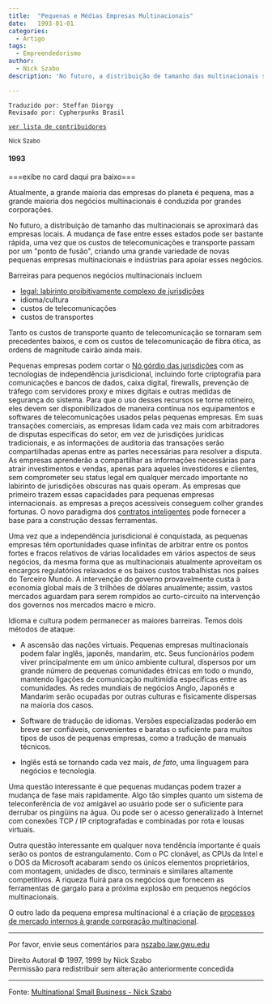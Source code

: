 ```yaml
---
title:  "Pequenas e Médias Empresas Multinacionais"
date:   1993-01-01
categories:
  - Artigo
tags:
  - Empreendedorismo
author:
  - Nick Szabo
description: 'No futuro, a distribuição de tamanho das multinacionais se aproximará das empresas locais. A mudança de fase entre esses estados pode ser bastante rápida, uma vez que os custos de telecomunicações e transporte passam por um "ponto de fusão", criando uma grande variedade de novas pequenas empresas multinacionais e indústrias para apoiar esses negócios.'

---
```

```
Traduzido por: Steffan Diorgy 
Revisado por: Cypherpunks Brasil
```
[```ver lista de contribuidores```](/about/#contribuidores)


<small>Nick Szabo</small>  

#### 1993  
===exibe no card daqui pra baixo===


Atualmente, a grande maioria das empresas do planeta é pequena, mas a grande maioria dos negócios multinacionais é conduzida por grandes corporações.

No futuro, a distribuição de tamanho das multinacionais se aproximará das empresas locais. A mudança de fase entre esses estados pode ser bastante rápida, uma vez que os custos de telecomunicações e transporte passam por um "ponto de fusão", criando uma grande variedade de novas pequenas empresas multinacionais e indústrias para apoiar esses negócios.

Barreiras para pequenos negócios multinacionais incluem

*   [legal: labirinto proibitivamente complexo de jurisdições](http://freenet.vcu.edu/science/lawtech/intl.html)
*   idioma/cultura
*   custos de telecomunicações
*   custos de transportes

Tanto os custos de transporte quanto de telecomunicação se tornaram sem precedentes baixos, e com os custos de telecomunicação de fibra ótica, as ordens de magnitude cairão ainda mais.

Pequenas empresas podem cortar o [Nó górdio das jurisdições](http://www.replay.com/cpunk/cptext.html) com as tecnologias de independência jurisdicional, incluindo forte criptografia para comunicações e bancos de dados, caixa digital, firewalls, prevenção de tráfego com servidores proxy e mixes digitais e outras medidas de segurança do sistema. Para que o uso desses recursos se torne rotineiro, eles devem ser disponibilizados de maneira contínua nos equipamentos e softwares de telecomunicações usados ​​pelas pequenas empresas. Em suas transações comerciais, as empresas lidam cada vez mais com arbitradores de disputas específicas do setor, em vez de jurisdições jurídicas tradicionais, e as informações de auditoria das transações serão compartilhadas apenas entre as partes necessárias para resolver a disputa. As empresas aprenderão a compartilhar as informações necessárias para atrair investimentos e vendas, apenas para aqueles investidores e clientes, sem comprometer seu status legal em qualquer mercado importante no labirinto de jurisdições obscuras nas quais operam. As empresas que primeiro trazem essas capacidades para pequenas empresas internacionais. as empresas a preços acessíveis conseguem colher grandes fortunas. O novo paradigma dos [contratos inteligentes](http://szabo.best.vwh.net/smart.contracts.html) pode fornecer a base para a construção dessas ferramentas.

Uma vez que a independência jurisdicional é conquistada, as pequenas empresas têm oportunidades quase infinitas de arbitrar entre os pontos fortes e fracos relativos de várias localidades em vários aspectos de seus negócios, da mesma forma que as multinacionais atualmente aproveitam os encargos regulatórios relaxados e os baixos custos trabalhistas nos países do Terceiro Mundo. A intervenção do governo provavelmente custa à economia global mais de 3 trilhões de dólares anualmente; assim, vastos mercados aguardam para serem rompidos ao curto-circuito na intervenção dos governos nos mercados macro e micro.

Idioma e cultura podem permanecer as maiores barreiras. Temos dois métodos de ataque:

*   A ascensão das nações virtuais. Pequenas empresas multinacionais podem falar inglês, japonês, mandarim, etc. Seus funcionários podem viver principalmente em um único ambiente cultural, dispersos por um grande número de pequenas comunidades étnicas em todo o mundo, mantendo ligações de comunicação multimídia específicas entre as comunidades. As redes mundiais de negócios Anglo, Japonês e Mandarim serão ocupadas por outras culturas e fisicamente dispersas na maioria dos casos.

*   Software de tradução de idiomas. Versões especializadas poderão em breve ser confiáveis, convenientes e baratas o suficiente para muitos tipos de usos de pequenas empresas, como a tradução de manuais técnicos.

*   Inglês está se tornando cada vez mais, _de fato_, uma linguagem para negócios e tecnologia.

Uma questão interessante é que pequenas mudanças podem trazer a mudança de fase mais rapidamente. Algo tão simples quanto um sistema de teleconferência de voz amigável ao usuário pode ser o suficiente para derrubar os pingüins na água. Ou pode ser o acesso generalizado à Internet com conexões TCP / IP criptografadas e combinadas por rota e lousas virtuais.

Outra questão interessante em qualquer nova tendência importante é quais serão os pontos de estrangulamento. Com o PC clonável, as CPUs da Intel e o DOS da Microsoft acabaram sendo os únicos elementos proprietários, com montagem, unidades de disco, terminais e similares altamente competitivos. A riqueza fluirá para os negócios que fornecem as ferramentas de gargalo para a próxima explosão em pequenos negócios multinacionais.

O outro lado da pequena empresa multinacional é a criação de [processos de mercado internos à grande corporação multinacional](http://web.gmu.edu/departments/cmp/CMBM/CMBM.html).

* * *

Por favor, envie seus comentários para [nszabo.law.gwu.edu](http://nszabo.law.gwu.edu)

Direito Autoral © 1997, 1999 by Nick Szabo  
Permissão para redistribuir sem alteração anteriormente concedida

---
Fonte: [Multinational Small Business - Nick Szabo](https://www.fon.hum.uva.nl/rob/Courses/InformationInSpeech/CDROM/Literature/LOTwinterschool2006/szabo.best.vwh.net/multi.small.html)